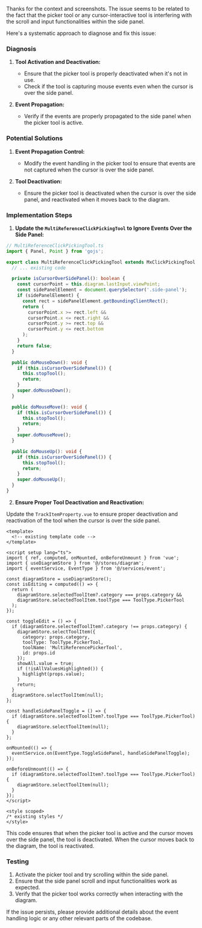 Thanks for the context and screenshots. The issue seems to be related to the fact that the picker tool or any cursor-interactive tool is interfering with the scroll and input functionalities within the side panel. 

Here's a systematic approach to diagnose and fix this issue:

### Diagnosis

1. **Tool Activation and Deactivation:**
   - Ensure that the picker tool is properly deactivated when it's not in use.
   - Check if the tool is capturing mouse events even when the cursor is over the side panel.

2. **Event Propagation:**
   - Verify if the events are properly propagated to the side panel when the picker tool is active.

### Potential Solutions

1. **Event Propagation Control:**
   - Modify the event handling in the picker tool to ensure that events are not captured when the cursor is over the side panel.

2. **Tool Deactivation:**
   - Ensure the picker tool is deactivated when the cursor is over the side panel, and reactivated when it moves back to the diagram.

### Implementation Steps

1. **Update the `MultiReferenceClickPickingTool` to Ignore Events Over the Side Panel:**

```typescript
// MultiReferenceClickPickingTool.ts
import { Panel, Point } from 'gojs';

export class MultiReferenceClickPickingTool extends MxClickPickingTool {
  // ... existing code

  private isCursorOverSidePanel(): boolean {
    const cursorPoint = this.diagram.lastInput.viewPoint;
    const sidePanelElement = document.querySelector('.side-panel');
    if (sidePanelElement) {
      const rect = sidePanelElement.getBoundingClientRect();
      return (
        cursorPoint.x >= rect.left &&
        cursorPoint.x <= rect.right &&
        cursorPoint.y >= rect.top &&
        cursorPoint.y <= rect.bottom
      );
    }
    return false;
  }

  public doMouseDown(): void {
    if (this.isCursorOverSidePanel()) {
      this.stopTool();
      return;
    }
    super.doMouseDown();
  }

  public doMouseMove(): void {
    if (this.isCursorOverSidePanel()) {
      this.stopTool();
      return;
    }
    super.doMouseMove();
  }

  public doMouseUp(): void {
    if (this.isCursorOverSidePanel()) {
      this.stopTool();
      return;
    }
    super.doMouseUp();
  }
}
```

2. **Ensure Proper Tool Deactivation and Reactivation:**

Update the `TrackItemProperty.vue` to ensure proper deactivation and reactivation of the tool when the cursor is over the side panel.

```vue
<template>
  <!-- existing template code -->
</template>

<script setup lang="ts">
import { ref, computed, onMounted, onBeforeUnmount } from 'vue';
import { useDiagramStore } from '@/stores/diagram';
import { eventService, EventType } from '@/services/event';

const diagramStore = useDiagramStore();
const isEditing = computed(() => {
  return (
    diagramStore.selectedToolItem?.category === props.category &&
    diagramStore.selectedToolItem.toolType === ToolType.PickerTool
  );
});

const toggleEdit = () => {
  if (diagramStore.selectedToolItem?.category !== props.category) {
    diagramStore.selectToolItem({
      category: props.category,
      toolType: ToolType.PickerTool,
      toolName: 'MultiReferencePickerTool',
      id: props.id
    });
    showAll.value = true;
    if (!isAllValuesHighlighted()) {
      highlight(props.value);
    }
    return;
  }
  diagramStore.selectToolItem(null);
};

const handleSidePanelToggle = () => {
  if (diagramStore.selectedToolItem?.toolType === ToolType.PickerTool) {
    diagramStore.selectToolItem(null);
  }
};

onMounted(() => {
  eventService.on(EventType.ToggleSidePanel, handleSidePanelToggle);
});

onBeforeUnmount(() => {
  if (diagramStore.selectedToolItem?.toolType === ToolType.PickerTool) {
    diagramStore.selectToolItem(null);
  }
});
</script>

<style scoped>
/* existing styles */
</style>
```

This code ensures that when the picker tool is active and the cursor moves over the side panel, the tool is deactivated. When the cursor moves back to the diagram, the tool is reactivated.

### Testing

1. Activate the picker tool and try scrolling within the side panel.
2. Ensure that the side panel scroll and input functionalities work as expected.
3. Verify that the picker tool works correctly when interacting with the diagram.

If the issue persists, please provide additional details about the event handling logic or any other relevant parts of the codebase.
